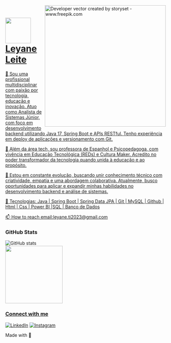 <img align="right" alt="Developer vector created by storyset - www.freepik.com" height="380" src="https://user-images.githubusercontent.com/97471199/230774187-e482399b-492c-4c17-a831-0314bf90526e.png">
<h1>
    <a href="https://leyanedev.github.io/blog/">
 <img width="80px" align="center" src="https://github.com/leyanedev/santander-bootcamp-2024/assets/137809210/d117ab00-1f16-42b4-8d10-7c808351dc3f">
    <span>Leyane Leite</span>
</h1>

👀 Sou uma profissional multidisciplinar com paixão por tecnologia, educação e inovação. Atuo como Analista de Sistemas Júnior, com foco em desenvolvimento backend utilizando Java 17, Spring Boot e APIs RESTful. Tenho experiência em deploy de aplicações e versionamento com Git.

🔎 Além da área tech, sou professora de Espanhol e Psicopedagoga, com vivência em Educação Tecnológica (REDs) e Cultura Maker. Acredito no poder transformador da tecnologia quando unida à educação e ao propósito.

🎯 Estou em constante evolução, buscando unir conhecimento técnico com criatividade, empatia e uma abordagem colaborativa. Atualmente, busco oportunidades para aplicar e expandir minhas habilidades no desenvolvimento backend e análise de sistemas.

🌱 Tecnologias: Java | Spring Boot | Spring Data JPA | Git | MySQL | Github | Html | Css | Power BI |SQL | Banco de Dados

📫 How to reach email:leyane.ti2023@gmail.com
  
 <div>
     <h3 align="left">GitHub Stats</h3>

![GitHub stats](https://github-readme-stats-git-masterrstaa-rickstaa.vercel.app/api?username=leyanedev&hide_title=true&show_icons=true&include_all_commits=false&count_private=true&line_height=25&hide=issues&bg_color=000&title_color=FF00F6&text_color=FFF&border_radius=3&border_color=36123c&icon_color=FF00F6&theme=jolly)<!--[![Most Used Languages](https://github-readme-stats-git-masterrstaa-rickstaa.vercel.app/api/top-langs/?username=leyanedev&line_height=10&card_width=290&layout=compact&hide_title=false&count_private=true&langs_count=4&show_icons=true&title_color=FF00F6&hide=html,css&bg_color=000&text_color=8B8B8B&border_radius=3&border_color=561760&count_private=true)](https://github.com/leyanedev/github-readme-stats)--> 
<br>
  <a href="https://github.com/leyanedev">
  <img height="180em" src="https://github-readme-stats.vercel.app/api/top-langs/?username=Leyanedev&layout=compact&langs_count=16&theme=dracula"/>

<h3 align="left">Connect with me</h3>

[![LinkedIn](https://img.shields.io/badge/-LinkedIn-000?style=for-the-badge&logo=linkedin&logoColor=FF00F6&color:FFF)](https://www.linkedin.com/in/leyane-a-leite-/)
[![Instagram](https://img.shields.io/badge/-Instagram-000?style=for-the-badge&logo=instagram&logoColor=FF00F6&color:FFF)](https://www.instagram.com/leyaneleite/)



Made with 💜 


